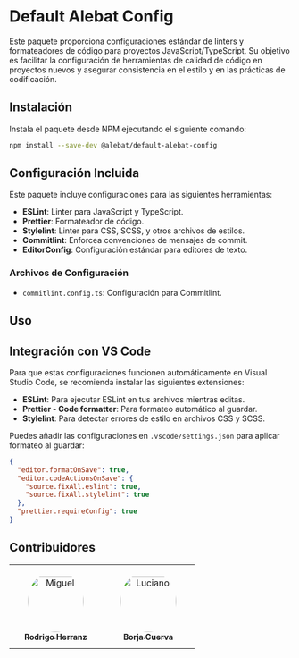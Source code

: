 # Default Alebat Config

Este paquete proporciona configuraciones estándar de linters y formateadores de código para proyectos JavaScript/TypeScript. Su objetivo es facilitar la configuración de herramientas de calidad de código en proyectos nuevos y asegurar consistencia en el estilo y en las prácticas de codificación.

## Instalación

Instala el paquete desde NPM ejecutando el siguiente comando:

```bash
npm install --save-dev @alebat/default-alebat-config
```

## Configuración Incluida

Este paquete incluye configuraciones para las siguientes herramientas:

- **ESLint**: Linter para JavaScript y TypeScript.
- **Prettier**: Formateador de código.
- **Stylelint**: Linter para CSS, SCSS, y otros archivos de estilos.
- **Commitlint**: Enforcea convenciones de mensajes de commit.
- **EditorConfig**: Configuración estándar para editores de texto.

### Archivos de Configuración

<!-- - `.eslintrc.js`: Configuración para ESLint.
- `.prettierrc`: Configuración para Prettier.
- `.stylelintrc.js`: Configuración para Stylelint. -->

- `commitlint.config.ts`: Configuración para Commitlint.
<!-- - `.editorconfig`: Configuración para asegurar consistencia en los editores de texto. -->

## Uso

<!-- 1. **ESLint**

   Para ejecutar ESLint en tu proyecto, añade un script en tu `package.json`:

   ```json
   "scripts": {
     "lint:js": "eslint 'src/**/*.{js,ts}'"
   }
   ```

   Luego ejecuta:

   ```bash
   npm run lint:js
   ```

2. **Prettier**

   Para formatear tu código con Prettier, añade el siguiente script:

   ```json
   "scripts": {
     "format": "prettier --write 'src/**/*.{js,ts,css,scss,md}'"
   }
   ```

   Luego ejecuta:

   ```bash
   npm run format
   ```

3. **Stylelint**

   Si estás usando CSS o SCSS, ejecuta Stylelint con el siguiente script:

   ```json
   "scripts": {
     "lint:css": "stylelint 'src/**/*.{css,scss}'"
   }
   ```

   Luego ejecuta:

   ```bash
   npm run lint:css
   ``` -->

## Integración con VS Code

Para que estas configuraciones funcionen automáticamente en Visual Studio Code, se recomienda instalar las siguientes extensiones:

- **ESLint**: Para ejecutar ESLint en tus archivos mientras editas.
- **Prettier - Code formatter**: Para formateo automático al guardar.
- **Stylelint**: Para detectar errores de estilo en archivos CSS y SCSS.

Puedes añadir las configuraciones en `.vscode/settings.json` para aplicar formateo al guardar:

```json
{
  "editor.formatOnSave": true,
  "editor.codeActionsOnSave": {
    "source.fixAll.eslint": true,
    "source.fixAll.stylelint": true
  },
  "prettier.requireConfig": true
}
```

## Contribuidores

<table>
<tr>
    <td align="center" style="word-wrap: break-word; width: 150.0; height: 150.0">
        <a href=https://github.com/RodriAsime>
            <img src=https://avatars.githubusercontent.com/u/131388988?v=4 width="100;"  style="border-radius:50%;align-items:center;justify-content:center;overflow:hidden;padding-top:10px" alt=Miguel Ángel Durán/>
            <br />
            <sub style="font-size:14px"><b>Rodrigo Herranz</b></sub>
        </a>
    </td>
    <td align="center" style="word-wrap: break-word; width: 150.0; height: 150.0">
        <a href=https://github.com/BorjaCuerva>
            <img src=https://avatars.githubusercontent.com/u/77273470?v=4 width="100;"  style="border-radius:50%;align-items:center;justify-content:center;overflow:hidden;padding-top:10px" alt=Luciano Fernández/>
            <br />
            <sub style="font-size:14px"><b>Borja Cuerva</b></sub>
        </a>
    </td>
</tr>
</table>
